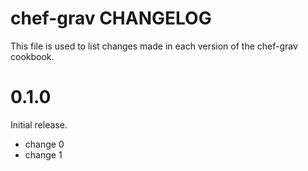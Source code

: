# chef-grav CHANGELOG

This file is used to list changes made in each version of the chef-grav cookbook.

# 0.1.0

Initial release.

- change 0
- change 1

